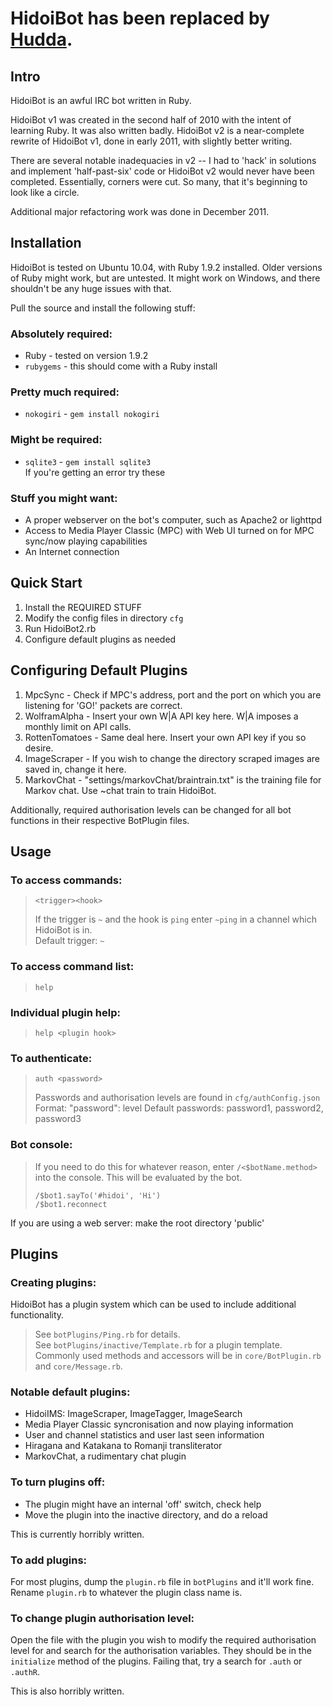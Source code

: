 # HidoiBot has been replaced by [Hudda](https://github.com/gyng/Huddat).

Intro
-----
HidoiBot is an awful IRC bot written in Ruby.

HidoiBot v1 was created in the second half of 2010 with the intent of learning Ruby. It was also written badly.
HidoiBot v2 is a near-complete rewrite of HidoiBot v1, done in early 2011, with slightly better writing.

There are several notable inadequacies in v2 -- I had to 'hack' in solutions and implement 'half-past-six' code or HidoiBot v2 would never have been completed. Essentially, corners were cut. So many, that it's beginning to look like a circle.

Additional major refactoring work was done in December 2011.

Installation
------------
HidoiBot is tested on Ubuntu 10.04, with Ruby 1.9.2 installed. Older versions of Ruby might work, but are untested. It might work on Windows, and there shouldn't be any huge issues with that.

Pull the source and install the following stuff:

### Absolutely required:

* Ruby - tested on version 1.9.2
* `rubygems` - this should come with a Ruby install

### Pretty much required:

* `nokogiri` - `gem install nokogiri`

### Might be required:
* `sqlite3` - `gem install sqlite3` <br>
If you're getting an error try these

### Stuff you might want:

* A proper webserver on the bot's computer, such as Apache2 or lighttpd
* Access to Media Player Classic (MPC) with Web UI turned on for MPC sync/now playing capabilities
* An Internet connection

Quick Start
-----------
1. Install the REQUIRED STUFF
2. Modify the config files in directory `cfg`
3. Run HidoiBot2.rb
5. Configure default plugins as needed

Configuring Default Plugins
---------------------------
1. MpcSync - Check if MPC's address, port and the port on which you are listening for 'GO!' packets are correct.
2. WolframAlpha - Insert your own W|A API key here. W|A imposes a monthly limit on API calls.
3. RottenTomatoes - Same deal here. Insert your own API key if you so desire.
4. ImageScraper - If you wish to change the directory scraped images are saved in, change it here.
5. MarkovChat - "settings/markovChat/braintrain.txt" is the training file for Markov chat. Use ~chat train to train HidoiBot.

Additionally, required authorisation levels can be changed for all bot functions in their respective BotPlugin files.

Usage
-----
### To access commands:

> `<trigger><hook>`
>
>    If the trigger is `~` and the hook is `ping` enter `~ping` in a channel which HidoiBot is in. <br>
>    Default trigger: `~`

### To access command list:
> `help`

### Individual plugin help:
> `help <plugin hook>`

### To authenticate:
> `auth <password>`
>
> Passwords and authorisation levels are found in `cfg/authConfig.json` <br>
> Format: "password": level
> Default passwords: password1, password2, password3

### Bot console:
> If you need to do this for whatever reason, enter `/<$botName.method>` into the console. This will be evaluated by the bot.
>
> `/$bot1.sayTo('#hidoi', 'Hi')` <br>
> `/$bot1.reconnect`

If you are using a web server: make the root directory 'public'

Plugins
-------
### Creating plugins:
HidoiBot has a plugin system which can be used to include additional functionality.

> See `botPlugins/Ping.rb` for details. <br>
> See `botPlugins/inactive/Template.rb` for a plugin template.
Commonly used methods and accessors will be in `core/BotPlugin.rb` and `core/Message.rb`.

### Notable default plugins:

* HidoiIMS: ImageScraper, ImageTagger, ImageSearch
* Media Player Classic syncronisation and now playing information
* User and channel statistics and user last seen information
* Hiragana and Katakana to Romanji transliterator
* MarkovChat, a rudimentary chat plugin

### To turn plugins off:

* The plugin might have an internal 'off' switch, check help <plugin>
* Move the plugin into the inactive directory, and do a reload

This is currently horribly written.

### To add plugins:
For most plugins, dump the `plugin.rb` file in `botPlugins` and it'll work fine. Rename `plugin.rb` to whatever the plugin class name is.

### To change plugin authorisation level:
Open the file with the plugin you wish to modify the required authorisation level for and search for the authorisation variables. They should be in the `initialize` method of the plugins. Failing that, try a search for `.auth` or `.authR`.

This is also horribly written.
